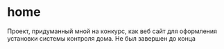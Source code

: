 # home
Проект, придуманный мной на конкурс, как веб сайт для оформления установки системы контроля дома. Не был завершен до конца
